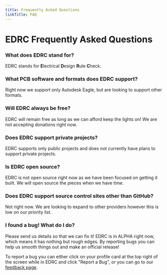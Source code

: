 ```yaml
---
title: Frequently Asked Questions
linkTitle: FAQ
---
```


# EDRC Frequently Asked Questions

### What does EDRC stand for?
EDRC stands for **E**lectrical **D**esign **R**ule **C**heck.

### What PCB software and formats does EDRC support?
Right now we support only Autodesk Eagle, but are looking to support other formats.

### Will EDRC always be free?
EDRC will remain free as long as we can afford keep the lights on! We are not accepting donations right now.

### Does EDRC support private projects?
EDRC supports only public projects and does not currently have plans to support private projects.

### Is EDRC open source?
EDRC is not open source right now as we have been focused on getting it built. We will open source the pieces when we have time.

### Does EDRC support source control sites other than GitHub?
Not right now. We are looking to expand to other providers however this is low on our priority list.

### I found a bug! What do I do?
Please send us details so that we can fix it! EDRC is in ALPHA right now, which means it has nothing but rough edges. By reporting bugs you can help us smooth things out and make an official release!

To report a bug you can either click on your profile card at the top right of the screen while in EDRC and click "Report a Bug", or you can go to our [feedback page](/about/feedback).